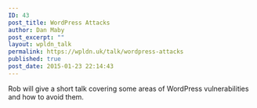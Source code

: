 ```yaml
---
ID: 43
post_title: WordPress Attacks
author: Dan Maby
post_excerpt: ""
layout: wpldn_talk
permalink: https://wpldn.uk/talk/wordpress-attacks
published: true
post_date: 2015-01-23 22:14:43
---
```

Rob will give a short talk covering some areas of WordPress vulnerabilities and how to avoid them.